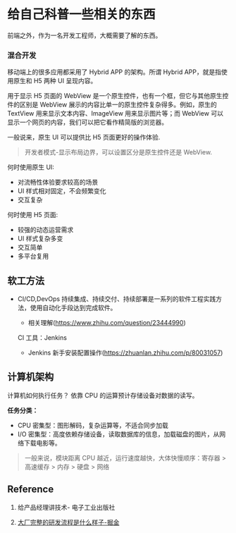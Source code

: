 # 给自己科普一些相关的东西

前端之外，作为一名开发工程师，大概需要了解的东西。

### 混合开发

移动端上的很多应用都采用了 Hybrid APP 的架构。所谓 Hybrid APP，就是指使用原生和 H5 两种 UI 呈现内容。

用于显示 H5 页面的 WebView 是一个原生控件，也有一个框，但它与其他原生控件的区别是 WebView 展示的内容比单一的原生控件复杂得多。例如，原生的 TextView 用来显示文本内容、ImageView 用来显示图片等；而 WebView 可以显示一个网页的内容，我们可以把它看作精简版的浏览器。

一般说来，原生 UI 可以提供比 H5 页面更好的操作体验.

> 开发者模式-显示布局边界，可以设置区分是原生控件还是 WebView.

何时使用原生 UI:

- 对流畅性体验要求较高的场景
- UI 样式相对固定，不会频繁变化
- 交互复杂

何时使用 H5 页面:

- 较强的动态运营需求
- UI 样式复杂多变
- 交互简单
- 多平台复用

## 软工方法

- CI/CD,DevOps
  持续集成、持续交付、持续部署是一系列的软件工程实践方法，使用自动化手段达到完成软件。

  - 相关理解(https://www.zhihu.com/question/23444990)

  CI 工具：Jenkins

  - Jenkins 新手安装配置操作(https://zhuanlan.zhihu.com/p/80031057)

## 计算机架构

计算机如何执行任务？ 依靠 CPU 的运算预计存储设备对数据的读写。

**任务分类：**

- CPU 密集型：图形解码，复杂运算等，不适合同步加载
- I/O 密集型：高度依赖存储设备，读取数据库的信息，加载磁盘的图片，从网络下载电影等。

> 一般来说，模块距离 CPU 越近，运行速度越快，大体快慢顺序：寄存器 > 高速缓存 > 内存 > 硬盘 > 网络

## Reference

1. 给产品经理讲技术- 电子工业出版社

2. [ 大厂完整的研发流程是什么样子-掘金](https://juejin.cn/post/6985486747874361374#heading-0)
